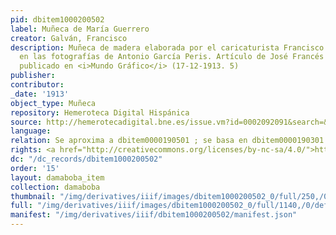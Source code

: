 ```yaml
---
pid: dbitem1000200502
label: Muñeca de María Guerrero
creator: Galván, Francisco
description: Muñeca de madera elaborada por el caricaturista Francisco Galván basada
  en las fotografías de Antonio García Peris. Artículo de José Francés sobre la figura
  publicado en <i>Mundo Gráfico</i> (17-12-1913. 5)
publisher:
contributor:
_date: '1913'
object_type: Muñeca
repository: Hemeroteca Digital Hispánica
source: http://hemerotecadigital.bne.es/issue.vm?id=0002092091&search=&lang=es
language:
relation: Se aproxima a dbitem0000190501 ; se basa en dbitem0000190301
rights: <a href="http://creativecommons.org/licenses/by-nc-sa/4.0/">http://creativecommons.org/licenses/by-nc-sa/4.0/</a>
dc: "/dc_records/dbitem1000200502"
order: '15'
layout: damaboba_item
collection: damaboba
thumbnail: "/img/derivatives/iiif/images/dbitem1000200502_0/full/250,/0/default.jpg"
full: "/img/derivatives/iiif/images/dbitem1000200502_0/full/1140,/0/default.jpg"
manifest: "/img/derivatives/iiif/dbitem1000200502/manifest.json"
---
```

